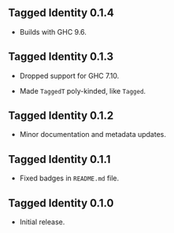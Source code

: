 ## Tagged Identity 0.1.4

* Builds with GHC 9.6.

## Tagged Identity 0.1.3

* Dropped support for GHC 7.10.

* Made `TaggedT` poly-kinded, like `Tagged`.

## Tagged Identity 0.1.2

* Minor documentation and metadata updates.

## Tagged Identity 0.1.1

* Fixed badges in `README.md` file.

## Tagged Identity 0.1.0

* Initial release.
